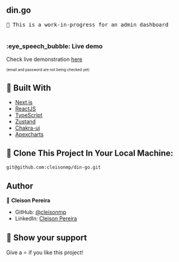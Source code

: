 <br/>
<h2>din.go</h2>
<pre>
🚧 This is a work-in-progress for an admin dashboard

</pre>

<h3>:eye_speech_bubble: Live demo</h3>

Check live demonstration [here](https://din-go.vercel.app/)

<sup><sub>(email and password are not being checked yet)</sub></sup>

## 🧪 Built With

- [Next.js](https://nextjs.org/)
- [ReactJS](https://reactjs.org)
- [TypeScript](https://www.typescriptlang.org/)
- [Zustand](https://github.com/pmndrs/zustand)
- [Chakra-ui](https://chakra-ui.com/)
- [Apexcharts](https://apexcharts.com/)

## 🚀 Clone This Project In Your Local Machine:

```bash
git@github.com:cleisonmp/din-go.git
```

## Author

👤 **Cleison Pereira**

- GitHub: [@cleisonmp](https://github.com/cleisonmp)
- LinkedIn: [Cleison Pereira](https://www.linkedin.com/in/cleison-pereira-00582639/)

## 🔖 Show your support

Give a ⭐️ if you like this project!
